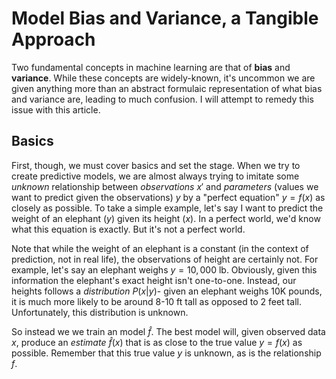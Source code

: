 # Model Bias and Variance, a Tangible Approach

Two fundamental concepts in machine learning are that of **bias** and **variance**. While these concepts are widely-known, it's uncommon we are given anything more than an abstract formulaic representation of what bias and variance are, leading to much confusion. I will attempt to remedy this issue with this article.

## Basics

First, though, we must cover basics and set the stage. When we try to create predictive models, we are almost always trying to imitate some *unknown* relationship between *observations* $x'$ and *parameters* (values we want to predict given the observations) $y$ by a "perfect equation" $y = f(x)$ as closely as possible. To take a simple example, let's say I want to predict the weight of an elephant $(y)$ given its height $(x)$. In a perfect world, we'd know what this equation is exactly. But it's not a perfect world.

Note that while the weight of an elephant is a constant (in the context of prediction, not in real life), the observations of height are certainly not. For example, let's say an elephant weighs $y = 10,000$ lb. Obviously, given this information the elephant's exact height isn't one-to-one. Instead, our heights follows a *distribution* $P(x | y)$- given an elephant weighs 10K pounds, it is much more likely to be around 8-10 ft tall as opposed to 2 feet tall. Unfortunately, this distribution is unknown.

So instead we we train an model $\hat{f}$. The best model will, given observed data $x$, produce an *estimate* $\hat{f}(x)$ that is as close to the true value $y = f(x)$ as possible. Remember that this true value $y$ is unknown, as is the relationship $f$.